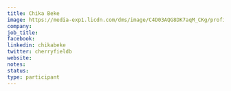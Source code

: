 ```yaml
---
title: Chika Beke
image: https://media-exp1.licdn.com/dms/image/C4D03AQG8DK7aqM_CKg/profile-displayphoto-shrink_800_800/0/1646140697182?e=1655942400&v=beta&t=saf-THQxzB_vq9oTZdtZlzxn2YPwZO4CuShbFMJZrss
company:
job_title: 
facebook:
linkedin: chikabeke
twitter: cherryfieldb
website:
notes:
status: 
type: participant
---
```


